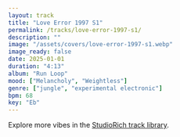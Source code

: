 ```yaml
---
layout: track
title: "Love Error 1997 S1"
permalink: /tracks/love-error-1997-s1/
description: ""
image: "/assets/covers/love-error-1997-s1.webp"
image_ready: false
date: 2025-01-01
duration: "4:13"
album: "Run Loop"
mood: ["Melancholy", "Weightless"]
genre: ["jungle", "experimental electronic"]
bpm: 68
key: "Eb"
---
```


Explore more vibes in the [StudioRich track library](/tracks/).
